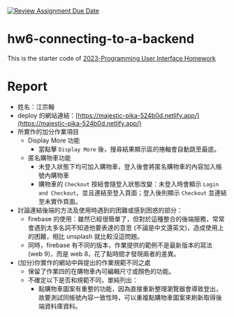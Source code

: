 [![Review Assignment Due Date](https://classroom.github.com/assets/deadline-readme-button-24ddc0f5d75046c5622901739e7c5dd533143b0c8e959d652212380cedb1ea36.svg)](https://classroom.github.com/a/v4VHUSr5)
# hw6-connecting-to-a-backend
This is the starter code of [2023-Programming User Interface Homework](https://hackmd.io/@akairisu/Sy8CUT3m3)

# Report
- 姓名：江宗翰
- deploy 的網站連結：[https://majestic-pika-524b0d.netlify.app/](https://majestic-pika-524b0d.netlify.app/)
- 所實作的加分作業項目
    - Display More 功能
        - 當點擊 `Display More` 後，搜尋結果顯示區的捲軸會自動跳至最底。
    - 匿名購物車功能
        - 未登入狀態下均可加入購物車，登入後會將匿名購物車的內容加入帳號內購物車
        - 購物車的 `Checkout` 按紐會隨登入狀態改變：未登入時會顯示 `Login and Checkout`，並且連結至登入頁面；登入後則顯示 `Checkout` 並連結至未實作頁面。
- 討論連結後端的方法及使用時遇到的困難或感到困惑的部分：
    - firebase 的使用：雖然已經很簡單了，但對於這種整合的後端服務，常常會遇到太多名詞不知道他要表達的意思 (不論是中文還英文)，造成使用上的困難，相比 unsplash 就比較沒這問題。
    - 同時，firebase 有不同的版本，作業提供的範例不是最新版本的寫法 (web 9)，而是 web 8，花了點時間才發現兩者的差異。
- (加分)你實作的網站中與提出的作業規範不同之處
    - 保留了作業四的在購物車內可編輯尺寸或顏色的功能。
    - 不確定以下是否和規範不同，單純列出：
        - 點購物車圖案有重整的功能，因為直接重新整理瀏覽器會導致登出，故要測試同帳號內容一致性時，可以重複點購物車圖案來刷新取得後端資料庫資料。
